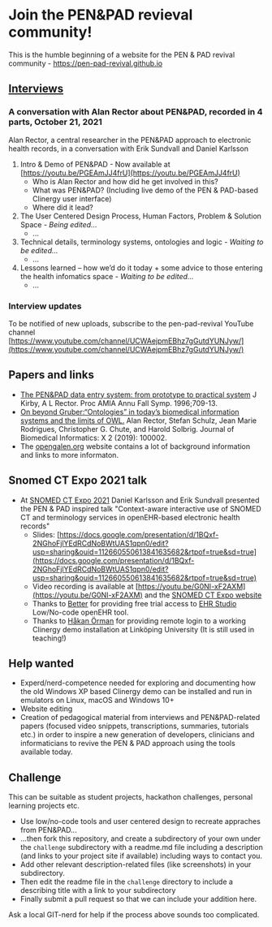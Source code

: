 # Join the PEN&PAD revieval community!

This is the humble beginning of a website for the PEN &amp; PAD revival community - https://pen-pad-revival.github.io

## [Interviews](https://github.com/pen-pad-revival/interviews/)

### A conversation with Alan Rector about PEN&PAD, recorded in 4 parts, October 21, 2021
Alan Rector, a central researcher in the PEN&PAD approach to electronic health records, in a conversation with Erik Sundvall and Daniel Karlsson

1. Intro & Demo of PEN&PAD - Now available at [https://youtu.be/PGEAmJJ4frU](https://youtu.be/PGEAmJJ4frU)
    * Who is Alan Rector and how did he get involved in this?
    * What was PEN&PAD? (Including live demo of the PEN & PAD-based Clinergy user interface)
    * Where did it lead?
2. The User Centered Design Process, Human Factors, Problem & Solution Space *- Being edited...*
    * ...
3. Technical details, terminology systems, ontologies and logic *- Waiting to be edited...*
    * ...
4. Lessons learned – how we’d do it today + some advice to those entering the health infomatics space *- Waiting to be edited...*
    * ...

### Interview updates
To be notified of new uploads, subscribe to the pen-pad-revival YouTube channel [https://www.youtube.com/channel/UCWAejpmEBhz7gGutdYUNJyw/](https://www.youtube.com/channel/UCWAejpmEBhz7gGutdYUNJyw/)

## Papers and links
* [The PEN&PAD data entry system: from prototype to practical system](https://pubmed.ncbi.nlm.nih.gov/8947757/) J Kirby, A L Rector. Proc AMIA Annu Fall Symp. 1996;709-13.
* [On beyond Gruber:“Ontologies” in today’s biomedical information systems and the limits of OWL.](https://www.sciencedirect.com/science/article/pii/S2590177X19300010) Alan Rector, Stefan Schulz, Jean Marie Rodrigues, Christopher G. Chute, and Harold Solbrig. Journal of Biomedical Informatics: X 2 (2019): 100002.
* The [opengalen.org](https://www.opengalen.org/) website contains a lot of background information and links to more informaton.

## Snomed CT Expo 2021 talk
* At [SNOMED CT Expo 2021](https://www.snomed.org/news-and-events/events/snomedct-expo) Daniel Karlsson and Erik Sundvall presented the PEN & PAD inspired talk "Context-aware interactive use of SNOMED CT and terminology services in openEHR-based electronic health records"
    * Slides: [https://docs.google.com/presentation/d/1BQxf-2NGhoFjlYEdRCdNoBWtUAS1qpn0/edit?usp=sharing&ouid=112660550613841635682&rtpof=true&sd=true](https://docs.google.com/presentation/d/1BQxf-2NGhoFjlYEdRCdNoBWtUAS1qpn0/edit?usp=sharing&ouid=112660550613841635682&rtpof=true&sd=true) 
    * Video recording is available at [https://youtu.be/G0NI-xF2AXM](https://youtu.be/G0NI-xF2AXM) and the [SNOMED CT Expo website](https://www.snomed.org/news-and-events/events/snomedct-expo)
    * Thanks to [Better](https://www.better.care/) for providing free trial access to [EHR Studio](https://playground.better.care/studio/) Low/No-code openEHR tool.
    * Thanks to [Håkan Örman](https://liu.se/en/employee/hakpe59) for providing remote login to a working Clinergy demo installation at Linköping University (It is still used in teaching!)

## Help wanted
* Experd/nerd-competence needed for exploring and documenting how the old Windows XP based Clinergy demo can be installed and run in emulators on Linux, macOS and Windows 10+
* Website editing
* Creation of pedagogical material from interviews and PEN&PAD-related papers (focused video snippets, transcriptions, summaries, tutorials etc.) in order to inspire a new generation of developers, clinicians and informaticians to revive the PEN & PAD approach using the tools available today.

## Challenge
This can be suitable as student projects, hackathon challenges, personal learning projects etc. 
* Use low/no-code tools and user centered design to recreate appraches from PEN&PAD... 
* ...then fork this repository, and create a subdirectory of your own under the `challenge` subdirectory with a readme.md file including a description (and links to your project site if available) including ways to contact you.
* Add other relevant description-related files (like screenshots) in your subdirectory.
* Then edit the readme file in the `challenge` directory to include a describing title with a link to your subdirectory
* Finally submit a pull request so that we can include your addition here.

Ask a local GIT-nerd for help if the process above sounds too complicated.

